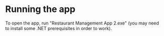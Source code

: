 # Running the app

To open the app, run "Restaurant Management App 2.exe" (you may need to install some .NET prerequisites in order to work).

